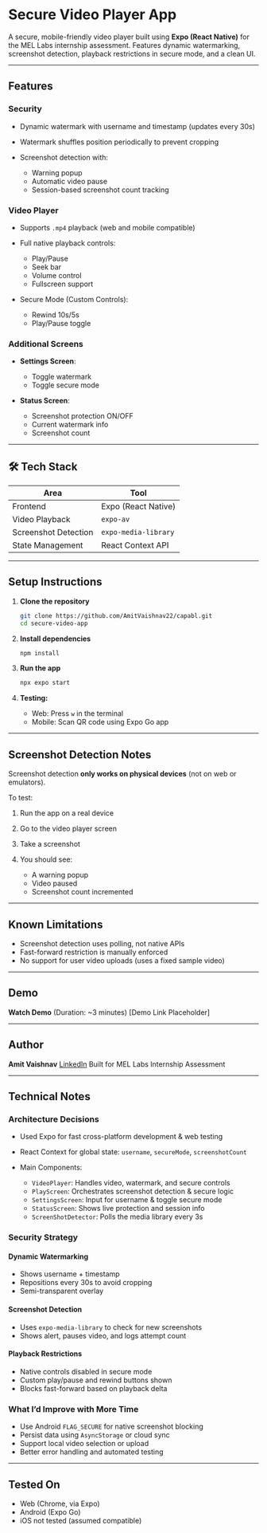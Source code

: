 # Secure Video Player App

A secure, mobile-friendly video player built using **Expo (React Native)** for the MEL Labs internship assessment.
Features dynamic watermarking, screenshot detection, playback restrictions in secure mode, and a clean UI.

---

## Features

###  Security

* Dynamic watermark with username and timestamp (updates every 30s)
* Watermark shuffles position periodically to prevent cropping
* Screenshot detection with:

  * Warning popup
  * Automatic video pause
  * Session-based screenshot count tracking

###  Video Player

* Supports `.mp4` playback (web and mobile compatible)
* Full native playback controls:

  * Play/Pause
  * Seek bar
  * Volume control
  * Fullscreen support
* Secure Mode (Custom Controls):

  *  Rewind 10s/5s
  * Play/Pause toggle

###  Additional Screens

* **Settings Screen**:

  * Toggle watermark
  * Toggle secure mode
* **Status Screen**:

  * Screenshot protection ON/OFF
  * Current watermark info
  * Screenshot count

---

## 🛠 Tech Stack

| Area                 | Tool                 |
| -------------------- | -------------------- |
| Frontend             | Expo (React Native)  |
| Video Playback       | `expo-av`            |
| Screenshot Detection | `expo-media-library` |
| State Management     | React Context API    |

---

##  Setup Instructions

1. **Clone the repository**

   ```bash
   git clone https://github.com/AmitVaishnav22/capabl.git
   cd secure-video-app
   ```

2. **Install dependencies**

   ```bash
   npm install
   ```

3. **Run the app**

   ```bash
   npx expo start
   ```

4. **Testing:**

   * Web: Press `w` in the terminal
   * Mobile: Scan QR code using Expo Go app

---

##  Screenshot Detection Notes

Screenshot detection **only works on physical devices** (not on web or emulators).

To test:

1. Run the app on a real device
2. Go to the video player screen
3. Take a screenshot
4. You should see:

   * A warning popup
   * Video paused
   * Screenshot count incremented

---

## Known Limitations

* Screenshot detection uses polling, not native APIs
* Fast-forward restriction is manually enforced
* No support for user video uploads (uses a fixed sample video)

---

##  Demo

**Watch Demo** (Duration: \~3 minutes)
\[Demo Link Placeholder]

---

##  Author

**Amit Vaishnav**
[LinkedIn](https://www.linkedin.com/in/amit-vaishnav-678b04236/)
Built for MEL Labs Internship Assessment

---

##  Technical Notes

###  Architecture Decisions

* Used Expo for fast cross-platform development & web testing
* React Context for global state: `username`, `secureMode`, `screenshotCount`
* Main Components:

  * `VideoPlayer`: Handles video, watermark, and secure controls
  * `PlayScreen`: Orchestrates screenshot detection & secure logic
  * `SettingsScreen`: Input for username & toggle secure mode
  * `StatusScreen`: Shows live protection and session info
  * `ScreenShotDetector`: Polls the media library every 3s

###  Security Strategy

####  Dynamic Watermarking

* Shows username + timestamp
* Repositions every 30s to avoid cropping
* Semi-transparent overlay

####  Screenshot Detection

* Uses `expo-media-library` to check for new screenshots
* Shows alert, pauses video, and logs attempt count

#### Playback Restrictions

* Native controls disabled in secure mode
* Custom play/pause and rewind buttons shown
* Blocks fast-forward based on playback delta

###  What I’d Improve with More Time

* Use Android `FLAG_SECURE` for native screenshot blocking
* Persist data using `AsyncStorage` or cloud sync
* Support local video selection or upload
* Better error handling and automated testing

---

##  Tested On

*  Web (Chrome, via Expo)
*  Android (Expo Go)
*  iOS not tested (assumed compatible)

